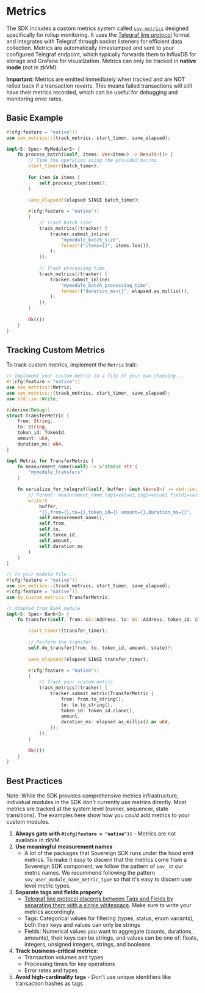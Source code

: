 # Metrics

The SDK includes a custom metrics system called [`sov-metrics`](fix-link) designed specifically for rollup monitoring. It uses the [Telegraf line protocol](https://docs.influxdata.com/influxdb/cloud/reference/syntax/line-protocol/) format and integrates with Telegraf through socket listeners for efficient data collection. Metrics are automatically timestamped and sent to your configured Telegraf endpoint, which typically forwards them to InfluxDB for storage and Grafana for visualization. Metrics can only be tracked in **native mode** (not in zkVM).

**Important**: Metrics are emitted immediately when tracked and are NOT rolled back if a transaction reverts. This means failed transactions will still have their metrics recorded, which can be useful for debugging and monitoring error rates.

## Basic Example

```rust
#[cfg(feature = "native")]
use sov_metrics::{track_metrics, start_timer, save_elapsed};

impl<S: Spec> MyModule<S> {
    fn process_batch(&self, items: Vec<Item>) -> Result<()> {
        // Time the operation using the provided macros
        start_timer!(batch_timer);
            
        for item in items {
            self.process_item(item)?;
        }
            
        save_elapsed!(elapsed SINCE batch_timer);

        #[cfg(feature = "native")] 
        {
            // Track batch size
            track_metrics(|tracker| {
                tracker.submit_inline(
                    "mymodule_batch_size",
                    format!("items={}", items.len()),
                );
            });
            
            // Track processing time
            track_metrics(|tracker| {
                tracker.submit_inline(
                    "mymodule_batch_processing_time",
                    format!("duration_ms={}", elapsed.as_millis()),
                );
            });
        }
        
        Ok(())
    }
}
```

## Tracking Custom Metrics

To track custom metrics, implement the `Metric` trait:

```rust
// Implement your custom metric in a file of your own choosing...
#![cfg(feature = "native")]
use sov_metrics::Metric;
use sov_metrics::{track_metrics, start_timer, save_elapsed};
use std::io::Write;

#[derive(Debug)]
struct TransferMetric {
    from: String,
    to: String,
    token_id: TokenId,
    amount: u64,
    duration_ms: u64,
}

impl Metric for TransferMetric {
    fn measurement_name(&self) -> &'static str {
        "mymodule_transfers"
    }
    
    fn serialize_for_telegraf(&self, buffer: &mut Vec<u8>) -> std::io::Result<()> {
        // Format: measurement_name,tag1=value1,tag2=value2 field1=value1,field2=value2
        write!(
            buffer,
            "{},from={},to={},token_id={} amount={},duration_ms={}",
            self.measurement_name(),
            self.from,
            self.to,
            self.token_id,
            self.amount,
            self.duration_ms
        )
    }
}

// In your module file...
#[cfg(feature = "native")]
use sov_metrics::{track_metrics, start_timer, save_elapsed};
#[cfg(feature = "native")]
use my_custom_metrics::TransferMetric;

// Adapted from Bank module 
impl<S: Spec> Bank<S> {
    fn transfer(&self, from: &S::Address, to: &S::Address, token_id: &TokenId, amount: u64, state: &mut impl TxState<S>) -> Result<()> {

        start_timer!(transfer_timer);
        
        // Perform the transfer
        self.do_transfer(from, to, token_id, amount, state)?;
        
        save_elapsed!(elapsed SINCE transfer_timer);
        
        #[cfg(feature = "native")]
        {
            // Track your custom metric
            track_metrics(|tracker| {
                tracker.submit_metric(TransferMetric {
                    from: from.to_string(),
                    to: to.to_string(),
                    token_id: token_id.clone(),
                    amount,
                    duration_ms: elapsed.as_millis() as u64,
                });
            });
        }
        
        Ok(())
    }
}
```

## Best Practices

Note: While the SDK provides comprehensive metrics infrastructure, individual modules in the SDK don't currently use metrics directly. Most metrics are tracked at the system level (runner, sequencer, state transitions). The examples here show how you *could* add metrics to your custom modules.

1. **Always gate with `#[cfg(feature = "native")]`** - Metrics are not available in zkVM
2. **Use meaningful measurement names** 
    - A lot of the packages that Sovereign SDK runs under the hood emit metrics. 
    To make it easy to discern that the metrics come from a Sovereign SDK component, we 
    follow the pattern of `sov_` in our metric names. We recommend following the 
    pattern `sov_user_module_name_metric_type` so that it's easy to discern user level
    metric types.
3. **Separate tags and fields properly**:
   - [Telegraf line protocol discerns between Tags and Fields by separating them with a single whitespace](https://docs.influxdata.com/influxdb/cloud/reference/syntax/line-protocol/#elements-of-line-protocol). Make sure to write your metrics accordingly. 
   - Tags: Categorical values for filtering (types, status, enum variants), both their keys and values can only be strings
   - Fields: Numerical values you want to aggregate (counts, durations, amounts), their keys can be strings, and values can be one of: floats, integers, unsigned integers, strings, and booleans
4. **Track business-critical metrics**:
   - Transaction volumes and types
   - Processing times for key operations
   - Error rates and types
5. **Avoid high-cardinality tags** - Don't use unique identifiers like transaction hashes as tags